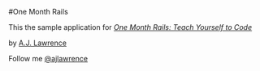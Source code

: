 #One Month Rails

This the sample application for 
[*One Month Rails: Teach Yourself to Code*](http://onemonthrails.com)

by [A.J. Lawrence](http://ajlawrence.org) 

Follow me [@ajlawrence](http://twitter.com/ajlawrence)

